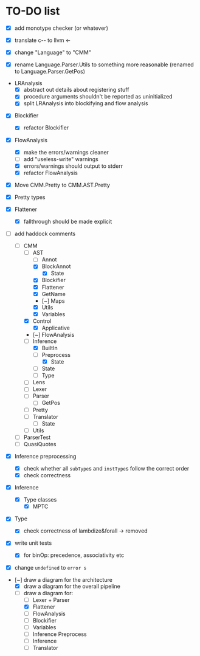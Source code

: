 # TO-DO list

- [x] add monotype checker (or whatever)

- [x] translate c-- to llvm <-

- [x] change "Language" to "CMM"

- [x] rename Language.Parser.Utils to something more reasonable (renamed to Language.Parser.GetPos)

- LRAnalysis
  - [x] abstract out details about registering stuff
  - [x] procedure arguments shouldn't be reported as uninitialized
  - [x] split LRAnalysis into blockifying and flow analysis

- [x] Blockifier
  - [x] refactor Blockifier

- [x] FlowAnalysis
  - [x] make the errors/warnings cleaner
  - [ ] add "useless-write" warnings
  - [x] errors/warnings should output to stderr
  - [x] refactor FlowAnalysis

- [x] Move CMM.Pretty to CMM.AST.Pretty
- [x] Pretty types

- [x] Flattener
  - [x] fallthrough should be made explicit

- [ ] add haddock comments
  - [ ] CMM
    - [ ] AST
      - [ ] Annot
      - [x] BlockAnnot
        - [x] State
      - [x] Blockifier
      - [x] Flattener
      - [x] GetName
      - [~] Maps
      - [x] Utils
      - [x] Variables
    - [x] Control
      - [x] Applicative
    - [~] FlowAnalysis
    - [ ] Inference
      - [x] BuiltIn
      - [ ] Preprocess
        - [x] State
      - [ ] State
      - [ ] Type
    - [ ] Lens
    - [ ] Lexer
    - [ ] Parser
      - [ ] GetPos
    - [ ] Pretty
    - [ ] Translator
      - [ ] State
    - [ ] Utils

  - [ ] ParserTest
  - [ ] QuasiQuotes

- [x] Inference preprocessing
  - [x] check whether all `subType`s and `instType`s follow the correct order
  - [x] check correctness
- [x] Inference
  - [x] Type classes
    - [x] MPTC

- [x] Type
  - [x] check correctness of lambdize&forall -> removed

- [x] write unit tests
  - [x] for binOp: precedence, associativity etc

- [x] change `undefined` to `error s`

- [~] draw a diagram for the architecture
  - [x] draw a diagram for the overall pipeline
  - [ ] draw a diagram for:
    - [ ] Lexer + Parser
    - [x] Flattener
    - [ ] FlowAnalysis
    - [ ] Blockifier
    - [ ] Variables
    - [ ] Inference Preprocess
    - [ ] Inference
    - [ ] Translator
